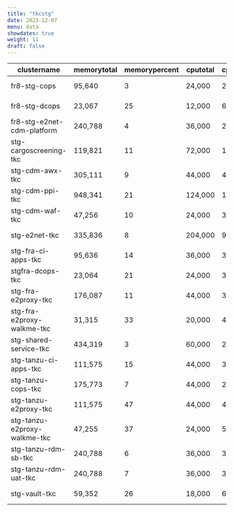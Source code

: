 ```yaml
---
title: "tkcstg"
date: 2023-12-07
menu: data
showdates: true
weight: 11
draft: false
---
```

<!--more-->
| clustername                  | memorytotal | memorypercent | cputotal | cpupercent | nodecount | health  | message            |
| ---------------------------- | ----------- | ------------- | -------- | ---------- | --------- | ------- | ------------------ |
| fr8-stg-cops                 |      95,640 |             3 |   24,000 |         26 |         6 | HEALTHY | Cluster is healthy |
| fr8-stg-dcops                |      23,067 |            25 |   12,000 |         61 |         6 | HEALTHY | Cluster is healthy |
| fr8-stg-e2net-cdm-platform   |     240,788 |             4 |   36,000 |         27 |         6 | HEALTHY | Cluster is healthy |
| stg-cargoscreening-tkc       |     119,821 |            11 |   72,000 |         13 |         6 | HEALTHY | Cluster is healthy |
| stg-cdm-awx-tkc              |     305,111 |             9 |   44,000 |         44 |         7 | HEALTHY | Cluster is healthy |
| stg-cdm-ppi-tkc              |     948,341 |            21 |  124,000 |         17 |        17 | HEALTHY | Cluster is healthy |
| stg-cdm-waf-tkc              |      47,256 |            10 |   24,000 |         30 |         6 | HEALTHY | Cluster is healthy |
| stg-e2net-tkc                |     335,836 |             8 |  204,000 |          9 |        15 | HEALTHY | Cluster is healthy |
| stg-fra-ci-apps-tkc          |      95,636 |            14 |   36,000 |         33 |         6 | HEALTHY | Cluster is healthy |
| stgfra-dcops-tkc             |      23,064 |            21 |   24,000 |         30 |         6 | HEALTHY | Cluster is healthy |
| stg-fra-e2proxy-tkc          |     176,087 |            11 |   44,000 |         32 |         7 | HEALTHY | Cluster is healthy |
| stg-fra-e2proxy-walkme-tkc   |      31,315 |            33 |   20,000 |         49 |         5 | HEALTHY | Cluster is healthy |
| stg-shared-service-tkc       |     434,319 |             3 |   60,000 |         20 |         6 | HEALTHY | Cluster is healthy |
| stg-tanzu-ci-apps-tkc        |     111,575 |            15 |   44,000 |         31 |         7 | HEALTHY | Cluster is healthy |
| stg-tanzu-cops-tkc           |     175,773 |             7 |   44,000 |         29 |         7 | HEALTHY | Cluster is healthy |
| stg-tanzu-e2proxy-tkc        |     111,575 |            47 |   44,000 |         47 |         7 | HEALTHY | Cluster is healthy |
| stg-tanzu-e2proxy-walkme-tkc |      47,255 |            37 |   24,000 |         52 |         6 | HEALTHY | Cluster is healthy |
| stg-tanzu-rdm-sb-tkc         |     240,788 |             6 |   36,000 |         34 |         6 | HEALTHY | Cluster is healthy |
| stg-tanzu-rdm-uat-tkc        |     240,788 |             7 |   36,000 |         35 |         6 | HEALTHY | Cluster is healthy |
| stg-vault-tkc                |      59,352 |            26 |   18,000 |         68 |         6 | HEALTHY | Cluster is healthy |
